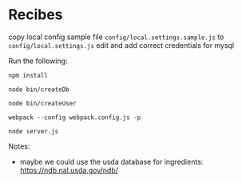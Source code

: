 #  Recibes

copy local config sample file `config/local.settings.sample.js` to `config/local.settings.js`
edit and add correct credentials for mysql

Run the following:
```
npm install

node bin/createDb

node bin/createUser

webpack --config webpack.config.js -p

node server.js
```

Notes:

* maybe we could use the usda database for ingredients:  https://ndb.nal.usda.gov/ndb/
